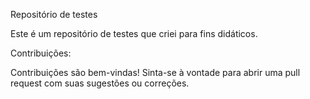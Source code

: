Repositório de testes

Este é um repositório de testes que criei para fins didáticos.




Contribuições:

Contribuições são bem-vindas! Sinta-se à vontade para abrir uma pull request com suas sugestões ou correções.

